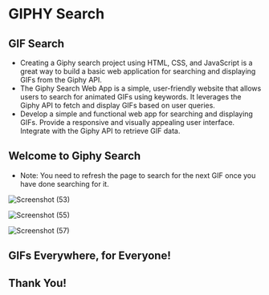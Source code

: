 # GIPHY Search 
    
 
## GIF Search
  
* Creating a Giphy search project using HTML, CSS, and JavaScript is a great way to build a basic web application for searching and displaying GIFs from the Giphy API.
* The Giphy Search Web App is a simple, user-friendly website that allows users to search for animated GIFs using keywords. It leverages the Giphy API to fetch and display GIFs based on user queries.
* Develop a simple and functional web app for searching and displaying GIFs. Provide a responsive and visually appealing user interface. Integrate with the Giphy API to retrieve GIF data.

## Welcome to Giphy Search 

* Note: You need to refresh the page to search for the next GIF once you have done searching for it.


![Screenshot (53)](https://github.com/omkarkulkarni2704/GIPHY-Search/assets/89896505/1523053a-932d-48c5-95a9-6381522fc1c6)

![Screenshot (55)](https://github.com/omkarkulkarni2704/GIPHY-Search/assets/89896505/eae838c2-e2eb-42cf-9751-e3c3c0e95828)

![Screenshot (57)](https://github.com/omkarkulkarni2704/GIPHY-Search/assets/89896505/5e09e6d1-4308-4663-b4e9-d6a8734cef3f)






## GIFs Everywhere, for Everyone!

## Thank You!














